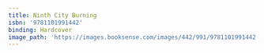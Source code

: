 ```yaml
---
title: Ninth City Burning
isbn: '9781101991442'
binding: Hardcover
image_path: 'https://images.booksense.com/images/442/991/9781101991442.jpg'
---
```



